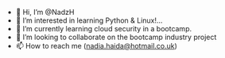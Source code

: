 - 👋 Hi, I’m @NadzH
- 👀 I’m interested in learning Python & Linux!...
- 🌱 I’m currently learning cloud security in a bootcamp.
- 💞️ I’m looking to collaborate on the bootcamp industry project
- 📫 How to reach me (nadia.haida@hotmail.co.uk)


<!---
NadzH/NadzH is a ✨ special ✨ repository because its `README.md` (this file) appears on your GitHub profile.
You can click the Preview link to take a look at your changes.
--->
